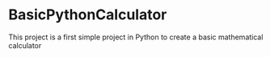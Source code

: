 # BasicPythonCalculator
This project is a first simple project in Python to create a basic mathematical calculator
